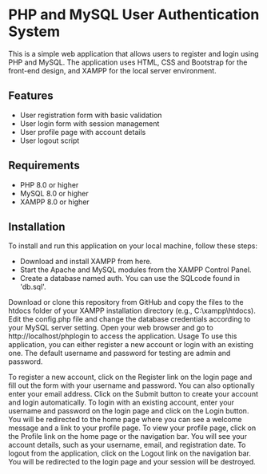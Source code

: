 # PHP and MySQL User Authentication System
This is a simple web application that allows users to register and login using PHP and MySQL. The application uses HTML, CSS and Bootstrap for the front-end design, and XAMPP for the local server environment.

## Features
* User registration form with basic validation
* User login form with session management
* User profile page with account details
* User logout script
  
## Requirements
* PHP 8.0 or higher
* MySQL 8.0 or higher
* XAMPP 8.0 or higher
  
## Installation
To install and run this application on your local machine, follow these steps:

* Download and install XAMPP from here.
* Start the Apache and MySQL modules from the XAMPP Control Panel.
* Create a database named auth. You can use the SQLcode found in 'db.sql'.

Download or clone this repository from GitHub and copy the files to the htdocs folder of your XAMPP installation directory (e.g., C:\xampp\htdocs).
Edit the config.php file and change the database credentials according to your MySQL server setting.
Open your web browser and go to http://localhost/phplogin to access the application.
Usage
To use this application, you can either register a new account or login with an existing one. The default username and password for testing are admin and password.

To register a new account, click on the Register link on the login page and fill out the form with your username and password. You can also optionally enter your email address. Click on the Submit button to create your account and login automatically.
To login with an existing account, enter your username and password on the login page and click on the Login button. You will be redirected to the home page where you can see a welcome message and a link to your profile page.
To view your profile page, click on the Profile link on the home page or the navigation bar. You will see your account details, such as your username, email, and registration date.
To logout from the application, click on the Logout link on the navigation bar. You will be redirected to the login page and your session will be destroyed.
